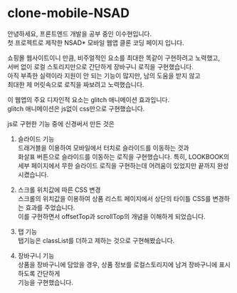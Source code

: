 # clone-mobile-NSAD
 
안녕하세요, 프론트엔드 개발을 공부 중인 이수현입니다.  
첫 프로젝트로 제작한 NSAD* 모바일 웹앱 클론 코딩 페이지 입니다.  
  
쇼핑몰 웹사이트이니 만큼, 비주얼적인 요소를 최대한 똑같이 구현하려고 노력했고,  
서버 없이 로컬 스토리지만으로 간단하게 장바구니 로직을 구현했습니다.  
아직 부족한 실력이라 지원이 안 되는 기능이 많지만, 남의 도움을 받지 않고  
최대한 제 머릿속으로 로직을 짜보려고 노력했습니다.  
  
이 웹앱의 주요 디자인적 요소는 glitch 애니메이션 효과입니다.  
glitch 애니메이션은 js없이 css만으로 구현했습니다.  
  
js로 구현한 기능 중에 신경써서 만든 것은  
  
1. 슬라이드 기능  
드래거블을 이용하여 모바일에서 터치로 슬라이드를 이동하는 것과  
화살표 버튼으로 슬라이드를 이동하는 로직을 구현했습니다.
특히, LOOKBOOK의 세부 페이지에서 무한 슬라이드 로직을 구현하는데 어려움이 있었지만 끝까지 완성시켰습니다.  
  
2. 스크롤 위치값에 따른 CSS 변경  
스크롤의 위치값을 이용하여 상품 리스트 페이지에서 상단의 타이틀 CSS를 변경하는 효과를 주었습니다.  
이를 구현하면서 offsetTop과 scrollTop의 개념을 이해하게 되었습니다.  
  
3. 탭 기능  
탭기능은 classList를 더하고 제하는 것으로 구현해봤습니다.  
  
4. 장바구니 기능  
상품을 장바구니에 담았을 경우, 상품 정보를 로컬스토리지에 남겨 장바구니에 표시하도록 간단하게  
기능을 구현했습니다.
